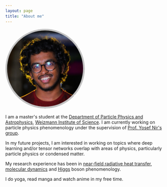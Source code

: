 ```yaml
---
layout: page
title: "About me"
---
```

<img alt="A picture of me" src="/assets/images/Purvaash_circular_crop.jpg" width="250" height="250" style="border-radius:50%">

I am a master's student at the [Department of Particle Physics and Astrophysics](https://www.weizmann.ac.il/particle/), [Weizmann Institute of Science](https://www.weizmann.ac.il/pages/). I am currently working on particle physics phenomenology under the supervision of [Prof. Yosef Nir's group](https://www.weizmann.ac.il/particle/nir/group-members). 

In my future projects, I am interested in working on topics where deep learning and/or tensor networks overlap with areas of physics, particularly particle physics or condensed matter.

My research experience has been in [near-field radiative heat transfer](https://en.wikipedia.org/wiki/Near-field_radiative_heat_transfer), [molecular dynamics](https://en.wikipedia.org/wiki/Molecular_dynamics) and [Higgs](https://en.wikipedia.org/wiki/Higgs_boson) boson phenomenology. 

I do yoga, read manga and watch anime in my free time.